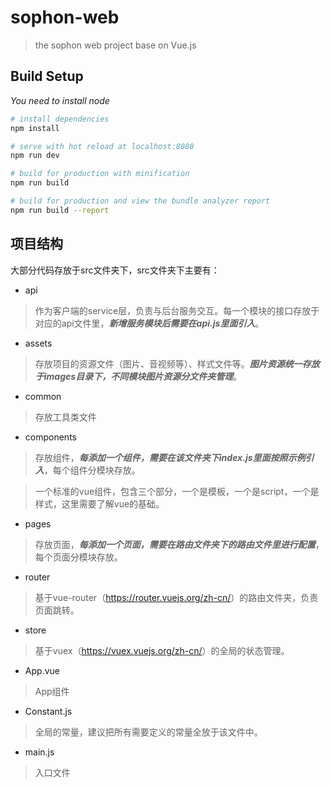 # sophon-web

> the sophon web project base on Vue.js

## Build Setup
*You need to install node*

``` bash
# install dependencies
npm install

# serve with hot reload at localhost:8080
npm run dev

# build for production with minification
npm run build

# build for production and view the bundle analyzer report
npm run build --report
```

## 项目结构
大部分代码存放于src文件夹下，src文件夹下主要有：

* api

> 作为客户端的service层，负责与后台服务交互。每一个模块的接口存放于对应的api文件里，***新增服务模块后需要在api.js里面引入***。

* assets

> 存放项目的资源文件（图片、音视频等）、样式文件等。***图片资源统一存放于images目录下，不同模块图片资源分文件夹管理***。

* common

> 存放工具类文件

* components

> 存放组件，***每添加一个组件，需要在该文件夹下index.js里面按照示例引入***，每个组件分模块存放。

> 一个标准的vue组件，包含三个部分，一个是模板，一个是script，一个是样式，这里需要了解vue的基础。

* pages

> 存放页面，***每添加一个页面，需要在路由文件夹下的路由文件里进行配置***，每个页面分模块存放。

* router

> 基于vue-router（<https://router.vuejs.org/zh-cn/>）的路由文件夹，负责页面跳转。

* store

> 基于vuex（<https://vuex.vuejs.org/zh-cn/>）的全局的状态管理。

* App.vue

> App组件

* Constant.js

> 全局的常量，建议把所有需要定义的常量全放于该文件中。

* main.js

> 入口文件


